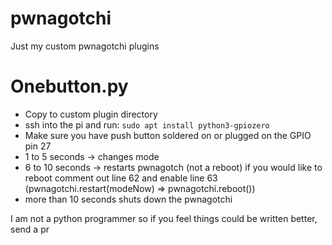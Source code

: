 # pwnagotchi

Just my custom pwnagotchi plugins

# Onebutton.py

- Copy to custom plugin directory
- ssh into the pi and run: `sudo apt install python3-gpiozero`
- Make sure you have push button soldered on or plugged on the GPIO pin 27
- 1 to 5 seconds -> changes mode
- 6 to 10 seconds -> restarts pwnagotch (not a reboot) if you would like to reboot comment out line 62 and enable line 63 (pwnagotchi.restart(modeNow) => pwnagotchi.reboot())
- more than 10 seconds shuts down the pwnagotchi

I am not a python programmer so if you feel things could be written better, send a pr
